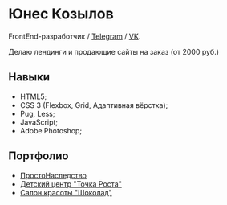 # Юнес Козылов

FrontEnd-разработчик / [Telegram](https://t.me/Yunehs) / [VK](https://vk.com/yunehs).

Делаю лендинги и продающие сайты на заказ (от 2000 руб.)

## Навыки

* HTML5;
* CSS 3 (Flexbox, Grid, Адаптивная вёрстка);
* Pug, Less;
* JavaScript;
* Adobe Photoshop;

## Портфолио

* [ПростоНаследство](http://prostonasledstvo.ru/)
* [Детский центр "Точка Роста"](http://deti-tr.ru/)
* [Салон красоты "Шоколад"](http://chocolate-sp.ru/) 
